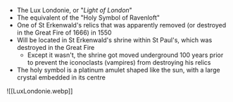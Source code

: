 - The Lux Londonie, or "_Light of London_"
- The equivalent of the "Holy Symbol of Ravenloft"
- One of St Erkenwald's relics that was apparently removed (or destroyed in the Great Fire of 1666) in 1550
- Will be located in St Erkenwald's shrine within St Paul's, which was destroyed in the Great Fire
	- Except it wasn't, the shrine got moved underground 100 years prior to prevent the iconoclasts (vampires) from destroying his relics
- The holy symbol is a platinum amulet shaped like the sun, with a large crystal embedded in its centre

![[LuxLondonie.webp]]